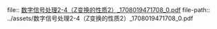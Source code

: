 file:: [数字信号处理2-4（Z变换的性质2）_1708019471708_0.pdf](../assets/数字信号处理2-4（Z变换的性质2）_1708019471708_0.pdf)
file-path:: ../assets/数字信号处理2-4（Z变换的性质2）_1708019471708_0.pdf
